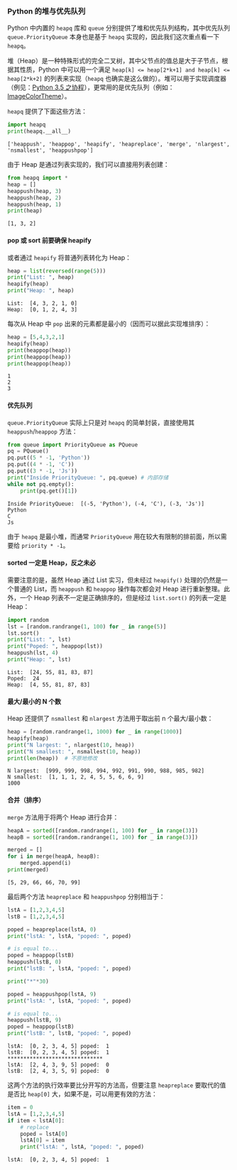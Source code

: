 
### Python 的堆与优先队列

Python 中内置的 `heapq` 库和 `queue` 分别提供了堆和优先队列结构，其中优先队列 `queue.PriorityQueue` 本身也是基于 `heapq` 实现的，因此我们这次重点看一下 `heapq`。

堆（Heap）是一种特殊形式的完全二叉树，其中父节点的值总是大于子节点，根据其性质，Python 中可以用一个满足 `heap[k] <= heap[2*k+1] and heap[k] <= heap[2*k+2]` 的列表来实现（`heapq` 也确实是这么做的）。堆可以用于实现调度器（例见：[Python 3.5 之协程](http://blog.rainy.im/2016/03/10/how-the-heck-does-async-await-work-in-python-3-5/)），更常用的是优先队列（例如：[ImageColorTheme](https://github.com/rainyear/ImageColorTheme/blob/master/ict/MMCQ.py#L207)）。

`heapq` 提供了下面这些方法：


```python
import heapq
print(heapq.__all__)
```

    ['heappush', 'heappop', 'heapify', 'heapreplace', 'merge', 'nlargest', 'nsmallest', 'heappushpop']


由于 Heap 是通过列表实现的，我们可以直接用列表创建：


```python
from heapq import *
heap = []
heappush(heap, 3)
heappush(heap, 2)
heappush(heap, 1)
print(heap)
```

    [1, 3, 2]


#### pop 或 sort 前要确保 heapify

或者通过 `heapify` 将普通列表转化为 Heap：


```python
heap = list(reversed(range(5)))
print("List: ", heap)
heapify(heap)
print("Heap: ", heap)
```

    List:  [4, 3, 2, 1, 0]
    Heap:  [0, 1, 2, 4, 3]


每次从 Heap 中 `pop` 出来的元素都是最小的（因而可以据此实现堆排序）：


```python
heap = [5,4,3,2,1]
heapify(heap)
print(heappop(heap))
print(heappop(heap))
print(heappop(heap))
```

    1
    2
    3


#### 优先队列

`queue.PriorityQueue` 实际上只是对 `heapq` 的简单封装，直接使用其 `heappush`/`heappop` 方法：


```python
from queue import PriorityQueue as PQueue
pq = PQueue()
pq.put((5 * -1, 'Python'))
pq.put((4 * -1, 'C'))
pq.put((3 * -1, 'Js'))
print("Inside PriorityQueue: ", pq.queue) # 内部存储
while not pq.empty():
    print(pq.get()[1])
```

    Inside PriorityQueue:  [(-5, 'Python'), (-4, 'C'), (-3, 'Js')]
    Python
    C
    Js


由于 `heapq` 是最小堆，而通常 `PriorityQueue` 用在较大有限制的排前面，所以需要给 `priority * -1`。

#### sorted 一定是 Heap，反之未必

需要注意的是，虽然 Heap 通过 List 实习，但未经过 `heapify()` 处理的仍然是一个普通的 List，而 `heappush` 和 `heappop` 操作每次都会对 Heap 进行重新整理。此外，一个 Heap 列表不一定是正确排序的，但是经过 `list.sort()` 的列表一定是 Heap：


```python
import random
lst = [random.randrange(1, 100) for _ in range(5)]
lst.sort()
print("List: ", lst)
print("Poped: ", heappop(lst))
heappush(lst, 4)
print("Heap: ", lst)
```

    List:  [24, 55, 81, 83, 87]
    Poped:  24
    Heap:  [4, 55, 81, 87, 83]


#### 最大/最小的 N 个数

Heap 还提供了 `nsmallest` 和 `nlargest` 方法用于取出前 n 个最大/最小数：


```python
heap = [random.randrange(1, 1000) for _ in range(1000)]
heapify(heap)
print("N largest: ", nlargest(10, heap))
print("N smallest: ", nsmallest(10, heap))
print(len(heap))  # 不原地修改
```

    N largest:  [999, 999, 998, 994, 992, 991, 990, 988, 985, 982]
    N smallest:  [1, 1, 1, 2, 4, 5, 5, 6, 6, 9]
    1000


#### 合并（排序）

`merge` 方法用于将两个 Heap 进行合并：


```python
heapA = sorted([random.randrange(1, 100) for _ in range(3)])
heapB = sorted([random.randrange(1, 100) for _ in range(3)])

merged = []
for i in merge(heapA, heapB):
    merged.append(i)
print(merged)
```

    [5, 29, 66, 66, 70, 99]


最后两个方法 `heapreplace` 和 `heappushpop` 分别相当于：


```python
lstA = [1,2,3,4,5]
lstB = [1,2,3,4,5]

poped = heapreplace(lstA, 0)
print("lstA: ", lstA, "poped: ", poped)

# is equal to...
poped = heappop(lstB)
heappush(lstB, 0)
print("lstB: ", lstA, "poped: ", poped)

print("*"*30)

poped = heappushpop(lstA, 9)
print("lstA: ", lstA, "poped: ", poped)

# is equal to...
heappush(lstB, 9)
poped = heappop(lstB)
print("lstB: ", lstB, "poped: ", poped)
```

    lstA:  [0, 2, 3, 4, 5] poped:  1
    lstB:  [0, 2, 3, 4, 5] poped:  1
    ******************************
    lstA:  [2, 4, 3, 9, 5] poped:  0
    lstB:  [2, 4, 3, 5, 9] poped:  0


这两个方法的执行效率要比分开写的方法高，但要注意 `heapreplace` 要取代的值是否比 `heap[0]` 大，如果不是，可以用更有效的方法：


```python
item = 0
lstA = [1,2,3,4,5]
if item < lstA[0]:
    # replace
    poped = lstA[0]
    lstA[0] = item
    print("lstA: ", lstA, "poped: ", poped)
```

    lstA:  [0, 2, 3, 4, 5] poped:  1

